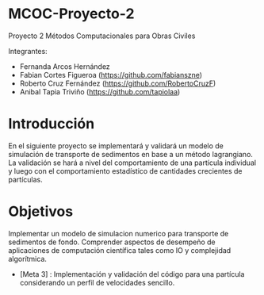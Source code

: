 # MCOC-Proyecto-2
Proyecto 2 Métodos Computacionales para Obras Civiles

Integrantes:

- Fernanda Arcos Hernández
- Fabian Cortes Figueroa (https://github.com/fabianszne)
- Roberto Cruz Fernández (https://github.com/RobertoCruzF)
- Anibal Tapia Triviño   (https://github.com/tapiolaa)

# Introducción
En el siguiente proyecto se implementará y validará un modelo de simulación de transporte de sedimentos en base a un método lagrangiano. 
La validación se hará a nivel del comportamiento de una partícula individual y luego con el comportamiento estadístico de cantidades
crecientes de partículas.

# Objetivos
Implementar un modelo de simulacion numerico para transporte de sedimentos de fondo. Comprender aspectos de desempeño de aplicaciones de computación científica tales como IO y complejidad algorítmica.

- [Meta 3] : Implementación y validación del código para una partícula considerando un perfil de velocidades sencillo.
